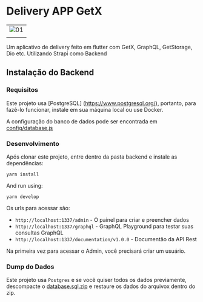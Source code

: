 # Delivery APP GetX

|                       |
| :-------------------- |
| ![01](./app_demo.gif) |
|                       |

Um aplicativo de delivery feito em flutter com GetX, GraphQL, GetStorage, Dio etc. Utilizando Strapi como Backend

## Instalação do Backend

### Requisitos

Este projeto usa [PostgreSQL] (https://www.postgresql.org/), portanto, para fazê-lo funcionar, instale em sua máquina local ou use Docker.

A configuração do banco de dados pode ser encontrada em [config/database.js](backend/config/database.js)

### Desenvolvimento

Após clonar este projeto, entre dentro da pasta backend e instale as dependências:

```
yarn install
```

And run using:

```
yarn develop
```

Os urls para acessar são:

- `http://localhost:1337/admin` - O painel para criar e preencher dados
- `http://localhost:1337/graphql` - GraphQL Playground para testar suas consultas GraphQL
- `http://localhost:1337/documentation/v1.0.0` - Documentão da API Rest

Na primeira vez para acessar o Admin, você precisará criar um usuário.

### Dump do Dados

Este projeto usa `Postgres` e se você quiser todos os dados previamente, descompacte o [database.sql.zip](database.sql.zip) e restaure os dados do arquivox dentro do zip.
